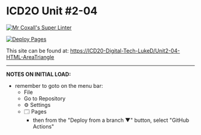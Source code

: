 # ICD2O Unit #2-04

[![Mr Coxall's Super Linter](https://github.com/ICD20-Digital-Tech-LukeD/Unit2-04-HTML-AreaTriangle/workflows/Mr%20Coxall's%20Super%20Linter/badge.svg)](https://github.com/ICD20-Digital-Tech-LukeD/Unit2-04-HTML-AreaTriangle/actions)

[![Deploy Pages](https://github.com/ICD20-Digital-Tech-LukeD/Unit2-04-HTML-AreaTriangle/workflows/Deploy%20Pages/badge.svg)](https://github.com/ICD20-Digital-Tech-LukeD/Unit2-04-HTML-AreaTriangle/actions)

This site can be found at: [https://ICD20-Digital-Tech-LukeD/Unit2-04-HTML-AreaTriangle](https://ICD20-Digital-Tech-LukeD/Unit2-04-HTML-AreaTriangle)

---

**NOTES ON INITIAL LOAD:**
- remember to goto on the menu bar:
  - File
  - Go to Repository
  - ⚙ Settings
  - 🗔 Pages
    - then from the "Deploy from a branch ▼" button, select "GitHub Actions"
